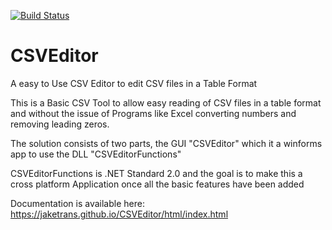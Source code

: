 [![Build Status](https://dev.azure.com/JTGithubCSVEditorBuild/CSVEditorBuild/_apis/build/status/JakeTrans.CSVEditor?branchName=master)](https://dev.azure.com/JTGithubCSVEditorBuild/CSVEditorBuild/_build/latest?definitionId=8&branchName=master)

# CSVEditor

A easy to Use CSV Editor to edit CSV files in a Table Format

This is a Basic CSV Tool to allow easy reading of CSV files in a table format and without the issue of Programs like Excel converting numbers and removing leading zeros.

The solution consists of two parts, the GUI "CSVEditor" which it a winforms app to use the DLL "CSVEditorFunctions"

CSVEditorFunctions is .NET Standard 2.0 and the goal is to make this a cross platform Application once all the basic features have been added

Documentation is available here: https://jaketrans.github.io/CSVEditor/html/index.html
